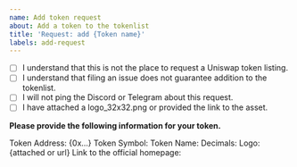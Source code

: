 ```yaml
---
name: Add token request
about: Add a token to the tokenlist
title: 'Request: add {Token name}'
labels: add-request
---
```


- [ ] I understand that this is not the place to request a Uniswap token listing.
- [ ] I understand that filing an issue does not guarantee addition to the tokenlist.
- [ ] I will not ping the Discord or Telegram about this request.
- [ ] I have attached a logo_32x32.png or provided the link to the asset.

**Please provide the following information for your token.**

Token Address: {0x...}
Token Symbol:
Token Name:
Decimals:
Logo: {attached or url}
Link to the official homepage:
